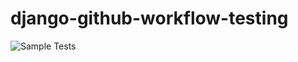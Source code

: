 # django-github-workflow-testing

![Sample Tests](https://github.com/papunmohanty-homer/django-github-workflow-testing/actions/workflows/django.yml/badge.svg)
